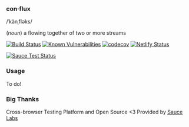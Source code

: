### con·flux

/ˈkänˌfləks/

(*noun*) a flowing together of two or more streams

[![Build Status](https://travis-ci.com/transcend-io/conflux.svg?branch=master)](https://travis-ci.com/transcend-io/conflux)
[![Known Vulnerabilities](https://snyk.io//test/github/transcend-io/conflux/badge.svg?targetFile=package.json)](https://snyk.io//test/github/transcend-io/conflux?targetFile=package.json)
[![codecov](https://codecov.io/gh/transcend-io/conflux/branch/master/graph/badge.svg)](https://codecov.io/gh/transcend-io/conflux)
[![Netlify Status](https://api.netlify.com/api/v1/badges/8315091c-798e-4a3e-bdf9-2fd21c7a025e/deploy-status)](https://app.netlify.com/sites/conflux/deploys)

[![Sauce Test Status](https://saucelabs.com/browser-matrix/bencmbrook.svg?auth=c2b96594999df3d684c9af8d63a0c61e)](https://saucelabs.com/u/bencmbrook)

### Usage

To do!

### Big Thanks

Cross-browser Testing Platform and Open Source <3 Provided by [Sauce Labs][homepage]

[homepage]: https://saucelabs.com
